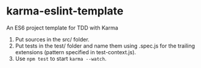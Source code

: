 # karma-eslint-template
An ES6 project template for TDD with Karma

1. Put sources in the src/ folder.
2. Put tests in the test/ folder and name them using .spec.js for the trailing extensions (pattern specified in test-context.js).
3. Use `npm test` to start `karma --watch`.

